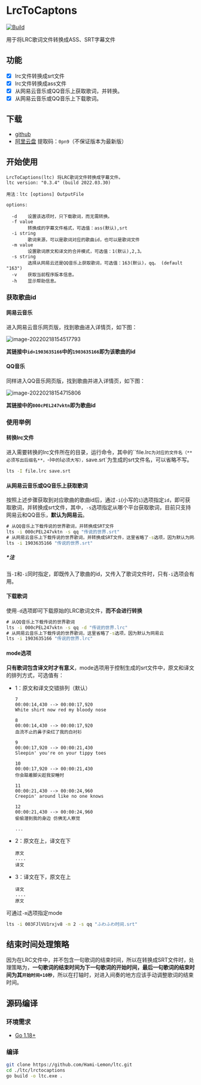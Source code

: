 # LrcToCaptons

[![Build](https://github.com/Hami-Lemon/LrcToSrt/actions/workflows/go.yml/badge.svg?branch=master)](https://github.com/Hami-Lemon/LrcToSrt/actions/workflows/go.yml)

用于将LRC歌词文件转换成ASS、SRT字幕文件

## 功能
- [x] lrc文件转换成srt文件
- [x] lrc文件转换成ass文件
- [x] 从网易云音乐或QQ音乐上获取歌词，并转换。
- [x] 从网易云音乐或QQ音乐上下载歌词。

## 下载

- [github](https://github.com/Hami-Lemon/LrcToSrt/releases)
- [阿里云盘](https://www.aliyundrive.com/s/JyoM5guNgJD)  提取码：`0pn9`（不保证版本为最新版）

## 开始使用

```text
LrcToCaptions(ltc) 将LRC歌词文件转换成字幕文件。
ltc version: "0.3.4" (build 2022.03.30)

用法：ltc [options] OutputFile

options:

  -d    设置该选项时，只下载歌词，而无需转换。
  -f value
        转换成的字幕文件格式，可选值：ass(默认),srt
  -i string
        歌词来源，可以是歌词对应的歌曲id，也可以是歌词文件
  -m value
        设置歌词原文和译文的合并模式，可选值：1(默认),2,3。
  -s string
        选择从网易云还是QQ音乐上获取歌词，可选值：163(默认)，qq。 (default "163")
  -v    获取当前程序版本信息。
  -h	显示帮助信息。
```

### 获取歌曲id

#### 网易云音乐

进入网易云音乐网页版，找到歌曲进入详情页，如下图：

![image-20220218154517793](https://gitee.com/Hami-Lemon/image-repo/raw/master/images/2022/02/18/20220218154518.png)

**其链接中`id=1903635166`中的`1903635166`即为该歌曲的id**

#### QQ音乐

同样进入QQ音乐网页版，找到歌曲并进入详情页，如下图：

![image-20220218154715806](https://gitee.com/Hami-Lemon/image-repo/raw/master/images/2022/02/18/20220218154716.png)

**其链接中的`000cPEL247vktn`即为歌曲id**

### 使用举例

#### 转换lrc文件

进入需要转换的lrc文件所在的目录，运行命令，其中的``file.lrc`为对应的文件名（**必须写出后缀名**，`-I`中的`I`必须大写），`save.srt`为生成的srt文件名，可以省略不写。

```cmd
lts -I file.lrc save.srt
```

#### 从网易云音乐或QQ音乐上获取歌词

按照上述步骤获取到对应歌曲的歌曲id后，通过`-i`(小写的`i`)选项指定`id`，即可获取歌词，并转换成srt文件，其中，`-s`选项指定从哪个平台获取歌词，目前只支持网易云和QQ音乐，**默认为网易云**。

```cmd
# 从QQ音乐上下载传说的世界歌词，并转换成SRT文件
lts -i 000cPEL247vktn -s qq "传说的世界.srt"
# 从网易云音乐上下载传说的世界歌词，并转换成SRT文件，这里省略了-s选项，因为默认为网易云
lts -i 1903635166 "传说的世界.srt"
```

##### *注

当`-I`和`-i`同时指定，即既传入了歌曲的id，又传入了歌词文件时，只有`-i`选项会有用。

#### 下载歌词

使用`-d`选项即可下载原始的LRC歌词文件，**而不会进行转换**

```cmd
# 从QQ音乐上下载传说的世界歌词
lts -i 000cPEL247vktn -s qq -d "传说的世界.lrc"
# 从网易云音乐上下载传说的世界歌词，这里省略了-s选项，因为默认为网易云
lts -i 1903635166 "传说的世界.lrc"
```

#### mode选项

**只有歌词包含译文时才有意义**，mode选项用于控制生成的srt文件中，原文和译文的排列方式，可选值有：

- 1：原文和译文交错排列（默认）

  ```
  7
  00:00:14,430 --> 00:00:17,920
  White shirt now red my bloody nose
  
  8
  00:00:14,430 --> 00:00:17,920
  血流不止的鼻子染红了我的白衬衫
  
  9
  00:00:17,920 --> 00:00:21,430
  Sleepin' you're on your tippy toes
  
  10
  00:00:17,920 --> 00:00:21,430
  你会踮着脚尖趁我安睡时
  
  11
  00:00:21,430 --> 00:00:24,960
  Creepin' around like no one knows
  
  12
  00:00:21,430 --> 00:00:24,960
  偷偷潜到我的身边 仿佛无人察觉
  
  ...
  ```

- 2：原文在上，译文在下

  ```
  原文
  ....
  译文
  ```

- 3：译文在下，原文在上

  ```
  译文
  ....
  原文
  ```

可通过`-m`选项指定mode
```cmd
lts -i 003FJlVU1rxjv8 -m 2 -s qq "ふわふわ时间.srt"
```

## 结束时间处理策略

因为在LRC文件中，并不包含一句歌词的结束时间，所以在转换成SRT文件时，处理策略为，**一句歌词的结束时间为下一句歌词的开始时间，最后一句歌词的结束时间为其`开始时间+10秒`**，所以在打轴时，对进入间奏的地方应该手动调整歌词的结束时间。

## 源码编译

### 环境需求

- [Go 1.18+](https://golang.google.cn/dl/)

### 编译

```bash
git clone https://github.com/Hami-Lemon/ltc.git
cd ./ltc/lrctocaptions
go build -o ltc.exe .
```

